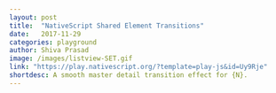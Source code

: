 ```yaml
---
layout: post
title:  "NativeScript Shared Element Transitions"
date:   2017-11-29
categories: playground
author: Shiva Prasad
image: /images/listview-SET.gif
link: "https://play.nativescript.org/?template=play-js&id=Uy9Rje"
shortdesc: A smooth master detail transition effect for {N}.
---
```

